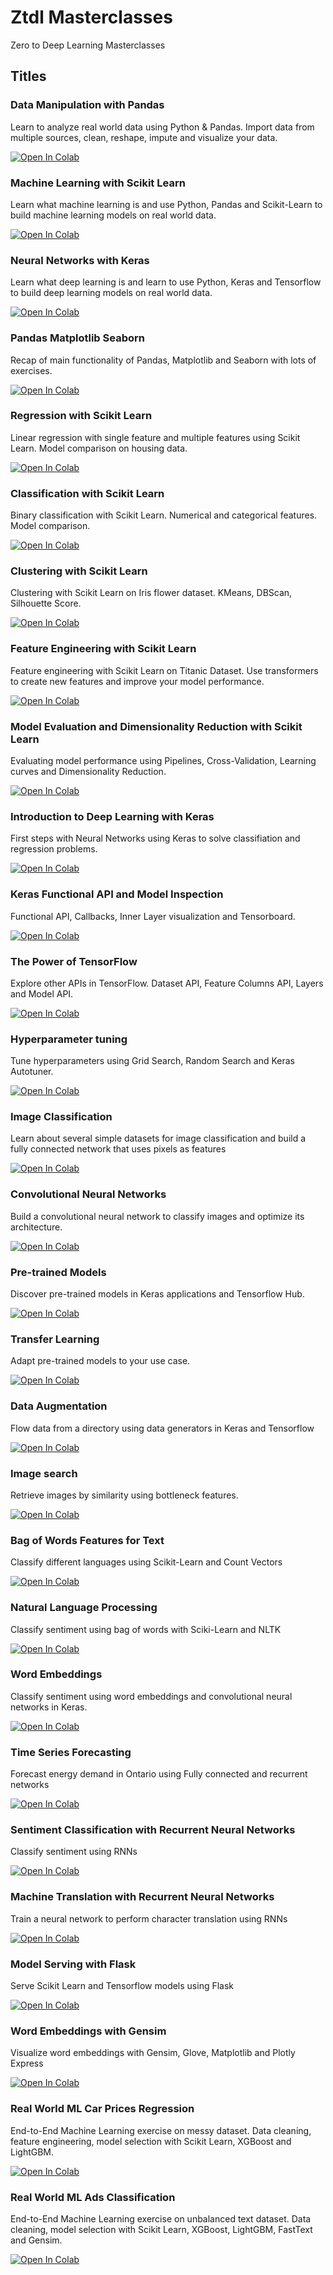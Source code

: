 # Ztdl Masterclasses
Zero to Deep Learning Masterclasses


## Titles

### Data Manipulation with Pandas
Learn to analyze real world data using Python & Pandas. Import data from multiple sources, clean, reshape, impute and visualize your data.

<a href="https://colab.research.google.com/github/zerotodeeplearning/ztdl-masterclasses/blob/master/notebooks/Data_Manipulation_with_Pandas.ipynb" target="_parent"><img src="https://colab.research.google.com/assets/colab-badge.svg" alt="Open In Colab"/></a>

### Machine Learning with Scikit Learn
Learn what machine learning is and use Python, Pandas and Scikit-Learn to build machine learning models on real world data.

<a href="https://colab.research.google.com/github/zerotodeeplearning/ztdl-masterclasses/blob/master/notebooks/Machine_Learning_with_Scikit_Learn.ipynb" target="_parent"><img src="https://colab.research.google.com/assets/colab-badge.svg" alt="Open In Colab"/></a>


### Neural Networks with Keras
Learn what deep learning is and learn to use Python, Keras and Tensorflow to build deep learning models on real world data.

<a href="https://colab.research.google.com/github/zerotodeeplearning/ztdl-masterclasses/blob/master/notebooks/Neural_Networks_with_Keras.ipynb" target="_parent"><img src="https://colab.research.google.com/assets/colab-badge.svg" alt="Open In Colab"/></a>


### Pandas Matplotlib Seaborn
Recap of main functionality of Pandas, Matplotlib and Seaborn with lots of exercises.

<a href="https://colab.research.google.com/github/zerotodeeplearning/ztdl-masterclasses/blob/master/notebooks/Pandas_Matplotlib_Seaborn.ipynb" target="_parent"><img src="https://colab.research.google.com/assets/colab-badge.svg" alt="Open In Colab"/></a>


### Regression with Scikit Learn
Linear regression with single feature and multiple features using Scikit Learn. Model comparison on housing data.

<a href="https://colab.research.google.com/github/zerotodeeplearning/ztdl-masterclasses/blob/master/notebooks/Regression_with_Scikit_Learn.ipynb" target="_parent"><img src="https://colab.research.google.com/assets/colab-badge.svg" alt="Open In Colab"/></a>


### Classification with Scikit Learn
Binary classification with Scikit Learn. Numerical and categorical features. Model comparison.

<a href="https://colab.research.google.com/github/zerotodeeplearning/ztdl-masterclasses/blob/master/notebooks/Classification_with_Scikit_Learn.ipynb" target="_parent"><img src="https://colab.research.google.com/assets/colab-badge.svg" alt="Open In Colab"/></a>


### Clustering with Scikit Learn
Clustering with Scikit Learn on Iris flower dataset. KMeans, DBScan, Silhouette Score.

<a href="https://colab.research.google.com/github/zerotodeeplearning/ztdl-masterclasses/blob/master/notebooks/Clustering_with_Scikit_Learn.ipynb" target="_parent"><img src="https://colab.research.google.com/assets/colab-badge.svg" alt="Open In Colab"/></a>

	
### Feature Engineering with Scikit Learn
Feature engineering with Scikit Learn on Titanic Dataset. Use transformers to create new features and improve your model performance.

<a href="https://colab.research.google.com/github/zerotodeeplearning/ztdl-masterclasses/blob/master/notebooks/Feature_Engineering_with_Scikit_Learn.ipynb" target="_parent"><img src="https://colab.research.google.com/assets/colab-badge.svg" alt="Open In Colab"/></a>


### Model Evaluation and Dimensionality Reduction with Scikit Learn
Evaluating model performance using Pipelines, Cross-Validation, Learning curves and Dimensionality Reduction.

<a href="https://colab.research.google.com/github/zerotodeeplearning/ztdl-masterclasses/blob/master/notebooks/Model_Evaluation_and_Dimensionality_Reduction_with_Scikit_Learn.ipynb" target="_parent"><img src="https://colab.research.google.com/assets/colab-badge.svg" alt="Open In Colab"/></a>


### Introduction to Deep Learning with Keras
First steps with Neural Networks using Keras to solve classifiation and regression problems.

<a href="https://colab.research.google.com/github/zerotodeeplearning/ztdl-masterclasses/blob/master/notebooks/Introduction_to_Deep_Learning_with_Keras.ipynb" target="_parent"><img src="https://colab.research.google.com/assets/colab-badge.svg" alt="Open In Colab"/></a>


### Keras Functional API and Model Inspection
Functional API, Callbacks, Inner Layer visualization and Tensorboard.

<a href="https://colab.research.google.com/github/zerotodeeplearning/ztdl-masterclasses/blob/master/notebooks/Keras_Functional_API_and_Model_Inspection.ipynb" target="_parent"><img src="https://colab.research.google.com/assets/colab-badge.svg" alt="Open In Colab"/></a>


### The Power of TensorFlow
Explore other APIs in TensorFlow. Dataset API, Feature Columns API, Layers and Model API.

<a href="https://colab.research.google.com/github/zerotodeeplearning/ztdl-masterclasses/blob/master/notebooks/The_Power_of_TensorFlow.ipynb" target="_parent"><img src="https://colab.research.google.com/assets/colab-badge.svg" alt="Open In Colab"/></a>


### Hyperparameter tuning
Tune hyperparameters using Grid Search, Random Search and Keras Autotuner.

<a href="https://colab.research.google.com/github/zerotodeeplearning/ztdl-masterclasses/blob/master/notebooks/Hyperparameter_tuning.ipynb" target="_parent"><img src="https://colab.research.google.com/assets/colab-badge.svg" alt="Open In Colab"/></a>


### Image Classification
Learn about several simple datasets for image classification and build a fully connected network that uses pixels as features

<a href="https://colab.research.google.com/github/zerotodeeplearning/ztdl-masterclasses/blob/master/notebooks/Image_Classification.ipynb" target="_parent"><img src="https://colab.research.google.com/assets/colab-badge.svg" alt="Open In Colab"/></a>


### Convolutional Neural Networks
Build a convolutional neural network to classify images and optimize its architecture.

<a href="https://colab.research.google.com/github/zerotodeeplearning/ztdl-masterclasses/blob/master/notebooks/Convolutional_Neural_Networks.ipynb" target="_parent"><img src="https://colab.research.google.com/assets/colab-badge.svg" alt="Open In Colab"/></a>


### Pre-trained Models
Discover pre-trained models in Keras applications and Tensorflow Hub.

<a href="https://colab.research.google.com/github/zerotodeeplearning/ztdl-masterclasses/blob/master/notebooks/Pre-trained_Models.ipynb" target="_parent"><img src="https://colab.research.google.com/assets/colab-badge.svg" alt="Open In Colab"/></a>


### Transfer Learning
Adapt pre-trained models to your use case.

<a href="https://colab.research.google.com/github/zerotodeeplearning/ztdl-masterclasses/blob/master/notebooks/Transfer_Learning.ipynb" target="_parent"><img src="https://colab.research.google.com/assets/colab-badge.svg" alt="Open In Colab"/></a>


### Data Augmentation
Flow data from a directory using data generators in Keras and Tensorflow

<a href="https://colab.research.google.com/github/zerotodeeplearning/ztdl-masterclasses/blob/master/notebooks/Data_Augmentation.ipynb" target="_parent"><img src="https://colab.research.google.com/assets/colab-badge.svg" alt="Open In Colab"/></a>


### Image search
Retrieve images by similarity using bottleneck features.

<a href="https://colab.research.google.com/github/zerotodeeplearning/ztdl-masterclasses/blob/master/notebooks/Image_Search.ipynb" target="_parent"><img src="https://colab.research.google.com/assets/colab-badge.svg" alt="Open In Colab"/></a>


### Bag of Words Features for Text
Classify different languages using Scikit-Learn and Count Vectors

<a href="https://colab.research.google.com/github/zerotodeeplearning/ztdl-masterclasses/blob/master/notebooks/Bag_of_Words_Features_for_Text.ipynb" target="_parent"><img src="https://colab.research.google.com/assets/colab-badge.svg" alt="Open In Colab"/></a>


### Natural Language Processing
Classify sentiment using bag of words with Sciki-Learn and NLTK

<a href="https://colab.research.google.com/github/zerotodeeplearning/ztdl-masterclasses/blob/master/notebooks/Natural_Language_Processing.ipynb" target="_parent"><img src="https://colab.research.google.com/assets/colab-badge.svg" alt="Open In Colab"/></a>


### Word Embeddings
Classify sentiment using word embeddings and convolutional neural networks in Keras.

<a href="https://colab.research.google.com/github/zerotodeeplearning/ztdl-masterclasses/blob/master/notebooks/Word_Embeddings.ipynb" target="_parent"><img src="https://colab.research.google.com/assets/colab-badge.svg" alt="Open In Colab"/></a>


### Time Series Forecasting
Forecast energy demand in Ontario using Fully connected and recurrent networks

<a href="https://colab.research.google.com/github/zerotodeeplearning/ztdl-masterclasses/blob/master/notebooks/Time_Series_Forecasting.ipynb" target="_parent"><img src="https://colab.research.google.com/assets/colab-badge.svg" alt="Open In Colab"/></a>


### Sentiment Classification with Recurrent Neural Networks
Classify sentiment using RNNs

<a href="https://colab.research.google.com/github/zerotodeeplearning/ztdl-masterclasses/blob/master/notebooks/Sentiment_Classification_with_Recurrent_Neural_Networks.ipynb" target="_parent"><img src="https://colab.research.google.com/assets/colab-badge.svg" alt="Open In Colab"/></a>


### Machine Translation with Recurrent Neural Networks
Train a neural network to perform character translation using RNNs

<a href="https://colab.research.google.com/github/zerotodeeplearning/ztdl-masterclasses/blob/master/notebooks/Machine_Translation_with_Recurrent_Neural_Networks.ipynb" target="_parent"><img src="https://colab.research.google.com/assets/colab-badge.svg" alt="Open In Colab"/></a>


### Model Serving with Flask
Serve Scikit Learn and Tensorflow models using Flask

<a href="https://colab.research.google.com/github/zerotodeeplearning/ztdl-masterclasses/blob/master/notebooks/Model_Serving_with_Flask.ipynb" target="_parent"><img src="https://colab.research.google.com/assets/colab-badge.svg" alt="Open In Colab"/></a>


### Word Embeddings with Gensim
Visualize word embeddings with Gensim, Glove, Matplotlib and Plotly Express

<a href="https://colab.research.google.com/github/zerotodeeplearning/ztdl-masterclasses/blob/master/notebooks/Word_Embeddings_with_Gensim.ipynb" target="_parent"><img src="https://colab.research.google.com/assets/colab-badge.svg" alt="Open In Colab"/></a>


### Real World ML Car Prices Regression
End-to-End Machine Learning exercise on messy dataset. Data cleaning, feature engineering, model selection with Scikit Learn, XGBoost and LightGBM.

<a href="https://colab.research.google.com/github/zerotodeeplearning/ztdl-masterclasses/blob/master/notebooks/Real_World_ML_Car_Prices_Regression.ipynb" target="_parent"><img src="https://colab.research.google.com/assets/colab-badge.svg" alt="Open In Colab"/></a>


### Real World ML Ads Classification
End-to-End Machine Learning exercise on unbalanced text dataset. Data cleaning, model selection with Scikit Learn, XGBoost, LightGBM, FastText and Gensim.

<a href="https://colab.research.google.com/github/zerotodeeplearning/ztdl-masterclasses/blob/master/notebooks/Real_World_ML_Ads_Classification.ipynb" target="_parent"><img src="https://colab.research.google.com/assets/colab-badge.svg" alt="Open In Colab"/></a>

